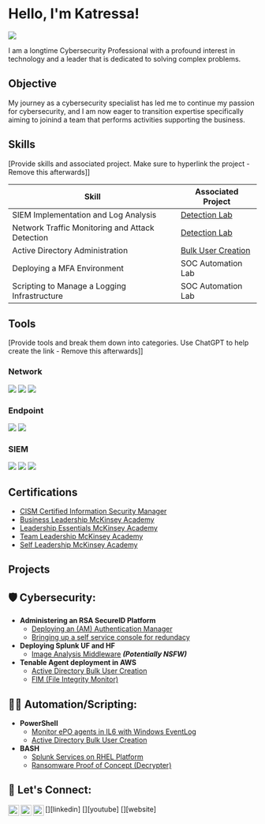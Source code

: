 # Hello, I'm Katressa!
<a href="https://linkedin.com/in/katressacooper-cism"><img src="https://img.shields.io/badge/-LinkedIn-0072b1?&style=for-the-badge&logo=linkedin&logoColor=white" /></a>


I am a longtime Cybersecurity Professional with a profound interest in technology and a leader that is dedicated to solving complex problems.

## Objective

My journey as a cybersecurity specialist has led me to continue my passion for cybersecurity, and I am now eager to transition expertise specifically aiming to joinind a team that performs activities supporting the business.

## Skills
[Provide skills and associated project. Make sure to hyperlink the project - Remove this afterwards]]

| Skill                                         | Associated Project         |
|-----------------------------------------------|----------------------------|
| SIEM Implementation and Log Analysis          | <a href="https://google.com">Detection Lab</a>|
| Network Traffic Monitoring and Attack Detection | <a href="https://google.com">Detection Lab</a>|
| Active Directory Administration                 | <a href="https://github.com/katressa/ActiveDirectoryLab">Bulk User Creation</a>|
| Deploying a MFA Environment                     | SOC Automation Lab|
| Scripting to Manage a Logging Infrastructure    | SOC Automation Lab|

## Tools
[Provide tools and break them down into categories. Use ChatGPT to help create the link - Remove this afterwards]]

### Network
<div>
    <img src="https://img.shields.io/badge/-Wireshark-1679A7?&style=for-the-badge&logo=Wireshark&logoColor=white" />
    <img src="https://img.shields.io/badge/-Cisco-0000FF?&style=for-the-badge&logo=Cisco&logoColor=white" />
    <img src="https://img.shields.io/badge/-Panorama-FFA500?&style=for-the-badge&logo=Panorama&logoColor=white" />
</div>

### Endpoint
<div>
    <img src="https://img.shields.io/badge/-Trellix ePO-00A4EF?&style=for-the-badge&logo=Microsoft&logoColor=white" />
    <img src="https://img.shields.io/badge/-Tenable Nessus-4B275F?&style=for-the-badge&logo=Velociraptor&logoColor=white" />
</div>

### SIEM
<div>
    <img src="https://img.shields.io/badge/-Splunk-008000?&style=for-the-badge&logo=Splunk&logoColor=white" />
    <img src="https://img.shields.io/badge/-ArcSight-FF0000?&style=for-the-badge&logo=MicroFocus&logoColor=white" />
    <img src="https://img.shields.io/badge/-Cribl-008080?&style=for-the-badge&logo=Cribl&logoColor=white" /></div>

## Certifications

- [CISM Certified Information Security Manager](https://www.credly.com/badges/adf0c5c7-640a-428e-95b1-073fe20271f9/public_url)
- [Business Leadership McKinsey Academy](https://www.credly.com/badges/06eeabc1-a39b-4ed9-80d0-0edb6ff39bd1/public_url)
- [Leadership Essentials McKinsey Academy](https://www.credly.com/badges/9ec22a26-6f63-4e85-9bf7-d4668763b400/public_url)
- [Team Leadership McKinsey Academy](https://www.credly.com/badges/ec57e60d-40c7-489f-85d8-ce9ee5f8a754/public_url)
- [Self Leadership McKinsey Academy](https://www.credly.com/badges/90843aa2-e788-4b06-9a96-aecf632a751d/public_url)</div>

## Projects
<h2>🛡️ Cybersecurity:</h2>

- <b>Administering an RSA SecureID Platform</b>
  - [Deploying an (AM) Authentication Manager](https://github.com/)
  - [Bringing up a self service console for redundacy](https://github)
- <b>Deploying Splunk UF and HF</b>
  - [Image Analysis Middleware](https://github.com/joshmadakor1/4chan-Image-Analysis-Middleware-C964) <b><i>(Potentially NSFW)</b></i>
- <b>Tenable Agent deployment in AWS</b>
  - [Active Directory Bulk User Creation](https://github.com/katressa/ActiveDirectoryLab)
  - [FIM (File Integrity Monitor)](https://github.com/)
  
<h2>👨‍💻 Automation/Scripting:</h2>

- <b>PowerShell</b>
  - [Monitor ePO agents in IL6 with Windows EventLog](https://github.com/katressa/ePO-TrellixAgentLab)
  - [Active Directory Bulk User Creation](https://github.com/katressa/ActiveDirectoryLab)
- <b>BASH</b>
  - [Splunk Services on RHEL Platform](https://github)
  - [Ransomware Proof of Concept (Decrypter)](https://github.com/)
 
<h2>🤳 Let's Connect:</h2>

[<img align="left" alt="KatressaCooper | LinkedIn" width="22px" src="https://cdn.jsdelivr.net/npm/simple-icons@v3/icons/linkedin.svg" />][linkedin]
[<img align="left" alt="KatressaCooper | YouTube" width="22px" src="https://cdn.jsdelivr.net/npm/simple-icons@v3/icons/youtube.svg" />][youtube]
[<img align="left" alt="KatressaCooper | Website" width="22px" src="https://cdn.jsdelivr.net/npm/simple-icons@v3/icons/freelancer.svg" />][website]
